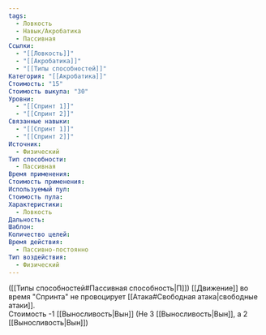 ```yaml
---
tags:
  - Ловкость
  - Навык/Акробатика
  - Пассивная
Ссылки:
  - "[[Ловкость]]"
  - "[[Акробатика]]"
  - "[[Типы способностей]]"
Категория: "[[Акробатика]]"
Стоимость: "15"
Стоимость выкупа: "30"
Уровни:
  - "[[Спринт 1]]"
  - "[[Спринт 2]]"
Связанные навыки:
  - "[[Спринт 1]]"
  - "[[Спринт 2]]"
Источник:
  - Физический
Тип способности:
  - Пассивная
Время применения: 
Стоимость применения: 
Используемый пул: 
Стоимость пула: 
Характеристики:
  - Ловкость
Дальность: 
Шаблон: 
Количество целей: 
Время действия:
  - Пассивно-постоянно
Тип воздействия:
  - Физический
---
```

([[Типы способностей#Пассивная способность|П]]) [[Движение]] во время "Спринта" не провоцирует [[Атака#Свободная атака|свободные атаки]].  
Стоимость -1 [[Выносливость|Вын]] (Не 3 [[Выносливость|Вын]], а 2 [[Выносливость|Вын]])